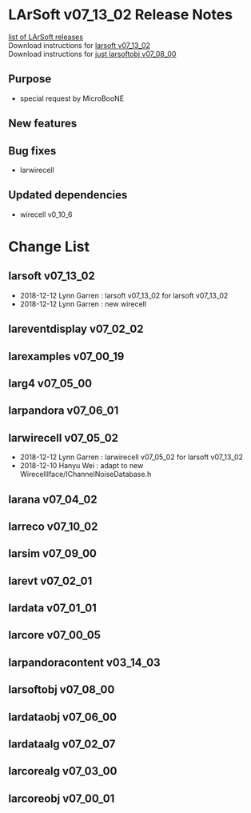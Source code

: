 # LArSoft v07_13_02 Release Notes



[list of LArSoft releases](LArSoft_release_list)  
Download instructions for [larsoft v07_13_02](http://scisoft.fnal.gov/scisoft/bundles/larsoft/v07_13_02/larsoft-v07_13_02.html)  
Download instructions for [just larsoftobj v07_08_00](http://scisoft.fnal.gov/scisoft/bundles/larsoftobj/v07_08_00/larsoftobj-v07_08_00.html)

## Purpose

-   special request by MicroBooNE

## New features

## Bug fixes

-   larwirecell

## Updated dependencies

-   wirecell v0_10_6

# Change List

## larsoft v07_13_02

-   2018-12-12 Lynn Garren : larsoft v07_13_02 for larsoft v07_13_02
-   2018-12-12 Lynn Garren : new wirecell

## lareventdisplay v07_02_02

## larexamples v07_00_19

## larg4 v07_05_00

## larpandora v07_06_01

## larwirecell v07_05_02

-   2018-12-12 Lynn Garren : larwirecell v07_05_02 for larsoft v07_13_02
-   2018-12-10 Hanyu Wei : adapt to new WirecellIface/IChannelNoiseDatabase.h

## larana v07_04_02

## larreco v07_10_02

## larsim v07_09_00

## larevt v07_02_01

## lardata v07_01_01

## larcore v07_00_05

## larpandoracontent v03_14_03

## larsoftobj v07_08_00

## lardataobj v07_06_00

## lardataalg v07_02_07

## larcorealg v07_03_00

## larcoreobj v07_00_01
